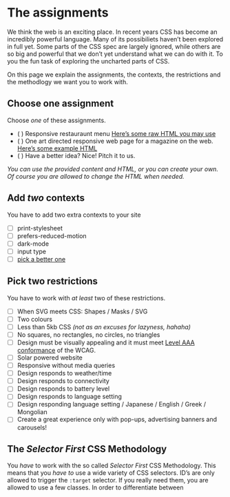 # The assignments

We think the web is an exciting place. In recent years CSS has become an incredibly powerful language. Many of its possibiliets haven’t been explored in full yet. Some parts of the CSS spec are largely ignored, while others are so big and powerful that we don’t yet understand what we can do with it. To you the fun task of exploring the uncharted parts of CSS.

On this page we explain the assignments, the contexts, the restrictions and the methodlogy we want you to work with.

## Choose one assignment

Choose _one_ of these assignments.

- ( ) Responsive restauraunt menu [Here’s some raw HTML you may use](../assignments/menu.html)
- ( ) One art directed responsive web page for a magazine on the web. [Here’s some example HTML](../assignments/print-article.html)
- ( ) Have a better idea? Nice! Pitch it to us.

_You can use the provided content and HTML, or you can create your own. Of course you are allowed to change the HTML when needed._

## Add _two_ contexts

You have to add two extra contexts to your site

- [ ] print-stylesheet
- [ ] prefers-reduced-motion
- [ ] dark-mode
- [ ] input type
- [ ] <a href="https://developer.mozilla.org/en-US/docs/Web/CSS/Media_Queries/Using_media_queries">pick a better one</a>

## Pick two restrictions

You have to work with _at least_ two of these restrictions.

- [ ] When SVG meets CSS: Shapes / Masks / SVG
- [ ] Two colours
- [ ] Less than 5kb CSS *(not as an excuses for lazyness, hahaha)*
- [ ] No squares, no rectangles, no circles, no triangles
- [ ] Design must be visually appealing and it must meet <a href="https://www.w3.org/TR/WCAG20/#guidelines">Level AAA conformance</a> of the WCAG.
- [ ] Solar powered website
- [ ] Responsive without media queries
- [ ] Design responds to weather/time
- [ ] Design responds to connectivity
- [ ] Design responds to battery level
- [ ] Design responds to language setting
- [ ] Design responding language setting / Japanese / English / Greek / Mongolian
- [ ] Create a great experience only with pop-ups, advertising banners and carousels!

## The *Selector First* CSS Methodology

You _have_ to work with the so called *Selector First* CSS Methodology. This means that you _have to_ use a wide variety of CSS selectors. ID’s are only allowed to trigger the `:target` selector. If you really need them, you are allowed to use a few classes. In order to differentiate between 
